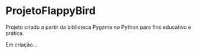# ProjetoFlappyBird
Projeto criado a partir da biblioteca Pygame no Python para fins educativo e prática.


Em criação...
